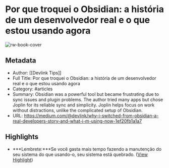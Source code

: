 # Por que troquei o Obsidian: a história de um desenvolvedor real e o que estou usando agora

![rw-book-cover](https://miro.medium.com/v2/resize:fit:1024/1*X1W6sEfKi_fZKQFNFifoqg.png)

## Metadata
- Author: [[Devlink Tips]]
- Full Title: Por que troquei o Obsidian: a história de um desenvolvedor real e o que estou usando agora
- Category: #articles
- Summary: Obsidian was a powerful tool but became frustrating due to sync issues and plugin problems. The author tried many apps but chose Joplin for its reliable sync and simplicity. Joplin helps focus on work without distractions, unlike the complicated setup of Obsidian.
- URL: https://medium.com/@devlink/why-i-switched-from-obsidian-a-real-developers-story-and-what-i-m-using-now-1ef20fb1a1a7

## Highlights
- ***Lembrete:***Se você gasta mais tempo fazendo a manutenção do seu sistema do que usando-o, seu sistema está quebrado. ([View Highlight](https://read.readwise.io/read/01jyenfx1qp9m5x8cwr706nynh))
